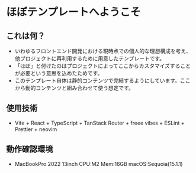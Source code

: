 # ほぼテンプレートへようこそ
## これは何？
* いわゆるフロントエンド開発における現時点での個人的な理想構成を考え、他プロジェクトに再利用するために用意したテンプレートです。
* 「ほぼ」と付けたのはプロジェクトによってここからカスタマイズすることが必要という意思を込めたためです。
* このテンプレート自体は静的コンテンツで完結するようにしています。ここから動的コンテンツと組み合わせて使う想定です。

## 使用技術
* Vite + React + TypeScript + TanStack Router + freee vibes + ESLint + Prettier + neovim

## 動作確認環境
* MacBookPro 2022 13inch CPU:M2 Mem:16GB macOS:Sequoia(15.1.1)
